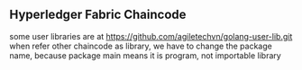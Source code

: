 ## Hyperledger Fabric Chaincode

some user libraries are at https://github.com/agiletechvn/golang-user-lib.git
when refer other chaincode as library, we have to change the package name, because package main means it is program, not importable library


